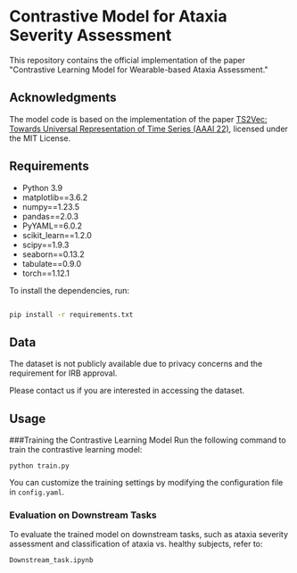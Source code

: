 # Contrastive Model for Ataxia Severity Assessment

This repository contains the official implementation of the paper "Contrastive Learning Model for Wearable-based Ataxia Assessment."

## Acknowledgments
The model code is based on the implementation of the paper [TS2Vec: Towards Universal Representation of Time Series (AAAI 22)](https://github.com/zhihanyue/ts2vec), licensed under the MIT License.

## Requirements

* Python 3.9
* matplotlib==3.6.2
* numpy==1.23.5
* pandas==2.0.3
* PyYAML==6.0.2
* scikit_learn==1.2.0
* scipy==1.9.3
* seaborn==0.13.2
* tabulate==0.9.0
* torch==1.12.1


To install the dependencies, run:


```bash

pip install -r requirements.txt

```

## Data

The dataset is not publicly available due to privacy concerns and the requirement for IRB approval. 

Please contact us if you are interested in accessing the dataset.


## Usage


###Training the Contrastive Learning Model
Run the following command to train the contrastive learning model:


```
python train.py 
```

You can customize the training settings by modifying the configuration file in ```config.yaml```.



### Evaluation on Downstream Tasks
To evaluate the trained model on downstream tasks, such as ataxia severity assessment and classification of ataxia vs. healthy subjects, refer to: 

```
Downstream_task.ipynb
```
